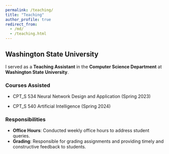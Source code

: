 ```yaml
---
permalink: /teaching/
title: "Teaching"
author_profile: true
redirect_from: 
  - /md/
  - /teaching.html
---
```


## Washington State University

I served as a **Teaching Assistant** in the **Computer Science Department** at **Washington State University**.

### Courses Assisted

- CPT_S 534 Neural Network Design and Application (Spring 2023)

- CPT_S 540 Artificial Intelligence (Spring 2024)

### Responsibilities

- **Office Hours**: Conducted weekly office hours to address student queries.
- **Grading**: Responsible for grading assignments and providing timely and constructive feedback to students.
